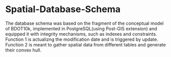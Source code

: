 # Spatial-Database-Schema

The database schema was based on the fragment of the conceptual model of BDOT10k, implemented in PostgreSQL(using Post-GIS extension) and equipped it with integrity mechanisms, such as indexes and constraints. Function 1 is actualizng the modification date and is triggered by update. Function 2 is meant to gather spatial data from different tables and generate their convex hull.

